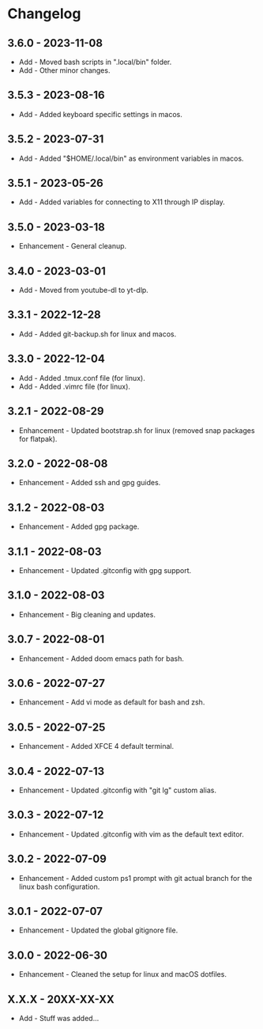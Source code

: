 # Changelog

## 3.6.0 - 2023-11-08

* Add - Moved bash scripts in ".local/bin" folder.
* Add - Other minor changes.

## 3.5.3 - 2023-08-16

* Add - Added keyboard specific settings in macos.

## 3.5.2 - 2023-07-31

* Add - Added "$HOME/.local/bin" as environment variables in macos.

## 3.5.1 - 2023-05-26

* Add - Added variables for connecting to X11 through IP display.

## 3.5.0 - 2023-03-18

* Enhancement - General cleanup.

## 3.4.0 - 2023-03-01

* Add - Moved from youtube-dl to yt-dlp.

## 3.3.1 - 2022-12-28

* Add - Added git-backup.sh for linux and macos.

## 3.3.0 - 2022-12-04

* Add - Added .tmux.conf file (for linux).
* Add - Added .vimrc file (for linux).

## 3.2.1 - 2022-08-29

* Enhancement - Updated bootstrap.sh for linux (removed snap packages for flatpak).

## 3.2.0 - 2022-08-08

* Enhancement - Added ssh and gpg guides.

## 3.1.2 - 2022-08-03

* Enhancement - Added gpg package.

## 3.1.1 - 2022-08-03

* Enhancement - Updated .gitconfig with gpg support.

## 3.1.0 - 2022-08-03

* Enhancement - Big cleaning and updates.

## 3.0.7 - 2022-08-01

* Enhancement - Added doom emacs path for bash.

## 3.0.6 - 2022-07-27

* Enhancement - Add vi mode as default for bash and zsh.

## 3.0.5 - 2022-07-25

* Enhancement - Added XFCE 4 default terminal.

## 3.0.4 - 2022-07-13

* Enhancement - Updated .gitconfig with "git lg" custom alias.

## 3.0.3 - 2022-07-12

* Enhancement - Updated .gitconfig with vim as the default text editor.

## 3.0.2 - 2022-07-09

* Enhancement - Added custom ps1 prompt with git actual branch for the linux bash configuration.

## 3.0.1 - 2022-07-07

* Enhancement - Updated the global gitignore file.

## 3.0.0 - 2022-06-30

* Enhancement - Cleaned the setup for linux and macOS dotfiles.

## X.X.X - 20XX-XX-XX

* Add - Stuff was added...
